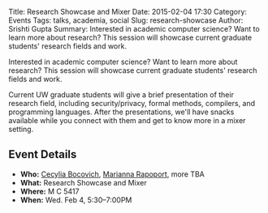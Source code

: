 Title: Research Showcase and Mixer
Date: 2015-02-04 17:30
Category: Events
Tags: talks, academia, social
Slug: research-showcase
Author: Srishti Gupta
Summary: Interested in academic computer science? Want to learn more about research? This session will showcase current graduate students' research fields and work.

Interested in academic computer science? Want to learn more about research?
This session will showcase current graduate students' research fields and
work.

Current UW graduate students will give a brief presentation of their research
field, including security/privacy, formal methods, compilers, and programming
languages. After the presentations, we'll have snacks available while you
connect with them and get to know more in a mixer setting.

## Event Details ##

+ **Who:** [Cecylia Bocovich](https://cs.uwaterloo.ca/~cbocovic/), [Marianna
  Rapoport](https://cs.uwaterloo.ca/~mrapopor/index.html), more TBA
+ **What:** Research Showcase and Mixer
+ **Where:** M C 5417
+ **When:** Wed. Feb 4, 5:30&ndash;7:00PM
